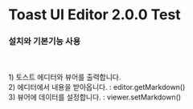 # Toast UI Editor 2.0.0 Test <br />
### 설치와 기본기능 사용<br />
<br />
<br />
1) 토스트 에디터와 뷰어를 출력합니다.<br />
2) 에디터에서 내용을 받아옵니다. : editor.getMarkdown() <br />
3) 뷰어에 데이터를 설정합니다. : viewer.setMarkdown() <br />